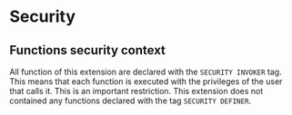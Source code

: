 Security
===============================================================================


Functions security context
------------------------------------------------------------------------------

All function of this extension are declared with the `SECURITY INVOKER` tag. This
means that each function is executed with the privileges of the user that calls 
it. This is an important restriction. This extension does not contained any 
functions declared with the tag `SECURITY DEFINER`.
